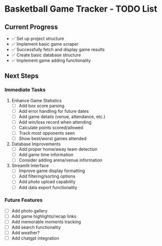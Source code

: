 # Basketball Game Tracker - TODO List

## Current Progress
- ✅ Set up project structure
- ✅ Implement basic game scraper
- ✅ Successfully fetch and display game results
- ✅ Create basic database structure
- ✅ Implement game adding functionality

## Next Steps

### Immediate Tasks
1. Enhance Game Statistics
   - [ ] Add box score parsing
   - [ ] Add error handling for future dates
   - [ ] Add game details (venue, attendance, etc.)
   - [ ] Add win/loss record when attending
   - [ ] Calculate points scored/allowed
   - [ ] Track most opponents seen
   - [ ] Show best/worst games attended

2. Database Improvements
   - [ ] Add proper home/away team detection
   - [ ] Add game time information
   - [ ] Consider adding arena/venue information

3. Streamlit Interface
   - [ ] Improve game display formatting
   - [ ] Add filtering/sorting options
   - [ ] Add photo upload capability
   - [ ] Add data export functionality

### Future Features
- [ ] Add photo gallery
- [ ] Add game highlights/recap links
- [ ] Add memorable moments tracking
- [ ] Add search functionality 
- [ ] Add weather?
- [ ] Add chatgpt integration
